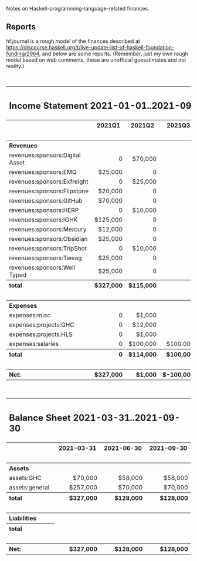 Notes on Haskell-programming-language-related finances.

## Reports

hf.journal is a rough model of the finances described at
https://discourse.haskell.org/t/live-update-list-of-haskell-foundation-funding/2964,
and below are some reports. 
(Remember, just my own rough model based on web comments, 
these are unofficial guesstimates and not reality.)

<br>
<table><tr><th colspan="5" style="text-align:left"><h2>Income Statement 2021-01-01..2021-09-30</h2></th></tr><tr><th></th><th>2021Q1</th><th>2021Q2</th><th>2021Q3</th><th>Total</th></tr><tr><td colspan="5">&nbsp;</td></tr><tr><th colspan="5" style="text-align:left">Revenues</th></tr><tr><td style="text-align:left" class="account">revenues:sponsors:Digital Asset</td><td style="text-align:right" class="amount">0</td><td style="text-align:right" class="amount">$70,000</td><td style="text-align:right" class="amount">0</td><td style="text-align:right" class="amount rowtotal">$70,000</td></tr><tr><td style="text-align:left" class="account">revenues:sponsors:EMQ</td><td style="text-align:right" class="amount">$25,000</td><td style="text-align:right" class="amount">0</td><td style="text-align:right" class="amount">0</td><td style="text-align:right" class="amount rowtotal">$25,000</td></tr><tr><td style="text-align:left" class="account">revenues:sponsors:Exfreight</td><td style="text-align:right" class="amount">0</td><td style="text-align:right" class="amount">$25,000</td><td style="text-align:right" class="amount">0</td><td style="text-align:right" class="amount rowtotal">$25,000</td></tr><tr><td style="text-align:left" class="account">revenues:sponsors:Flipstone</td><td style="text-align:right" class="amount">$20,000</td><td style="text-align:right" class="amount">0</td><td style="text-align:right" class="amount">0</td><td style="text-align:right" class="amount rowtotal">$20,000</td></tr><tr><td style="text-align:left" class="account">revenues:sponsors:GitHub</td><td style="text-align:right" class="amount">$70,000</td><td style="text-align:right" class="amount">0</td><td style="text-align:right" class="amount">0</td><td style="text-align:right" class="amount rowtotal">$70,000</td></tr><tr><td style="text-align:left" class="account">revenues:sponsors:HERP</td><td style="text-align:right" class="amount">0</td><td style="text-align:right" class="amount">$10,000</td><td style="text-align:right" class="amount">0</td><td style="text-align:right" class="amount rowtotal">$10,000</td></tr><tr><td style="text-align:left" class="account">revenues:sponsors:IOHK</td><td style="text-align:right" class="amount">$125,000</td><td style="text-align:right" class="amount">0</td><td style="text-align:right" class="amount">0</td><td style="text-align:right" class="amount rowtotal">$125,000</td></tr><tr><td style="text-align:left" class="account">revenues:sponsors:Mercury</td><td style="text-align:right" class="amount">$12,000</td><td style="text-align:right" class="amount">0</td><td style="text-align:right" class="amount">0</td><td style="text-align:right" class="amount rowtotal">$12,000</td></tr><tr><td style="text-align:left" class="account">revenues:sponsors:Obsidian</td><td style="text-align:right" class="amount">$25,000</td><td style="text-align:right" class="amount">0</td><td style="text-align:right" class="amount">0</td><td style="text-align:right" class="amount rowtotal">$25,000</td></tr><tr><td style="text-align:left" class="account">revenues:sponsors:TripShot</td><td style="text-align:right" class="amount">0</td><td style="text-align:right" class="amount">$10,000</td><td style="text-align:right" class="amount">0</td><td style="text-align:right" class="amount rowtotal">$10,000</td></tr><tr><td style="text-align:left" class="account">revenues:sponsors:Tweag</td><td style="text-align:right" class="amount">$25,000</td><td style="text-align:right" class="amount">0</td><td style="text-align:right" class="amount">0</td><td style="text-align:right" class="amount rowtotal">$25,000</td></tr><tr><td style="text-align:left" class="account">revenues:sponsors:Well Typed</td><td style="text-align:right" class="amount">$25,000</td><td style="text-align:right" class="amount">0</td><td style="text-align:right" class="amount">0</td><td style="text-align:right" class="amount rowtotal">$25,000</td></tr><tr><th style="text-align:left">total</th><th style="text-align:right" class="amount coltotal">$327,000</th><th style="text-align:right" class="amount coltotal">$115,000</th><th style="text-align:right" class="amount coltotal">0</th><th style="text-align:right" class="amount coltotal">$442,000</th></tr><tr><td colspan="5">&nbsp;</td></tr><tr><th colspan="5" style="text-align:left">Expenses</th></tr><tr><td style="text-align:left" class="account">expenses:misc</td><td style="text-align:right" class="amount">0</td><td style="text-align:right" class="amount">$1,000</td><td style="text-align:right" class="amount">0</td><td style="text-align:right" class="amount rowtotal">$1,000</td></tr><tr><td style="text-align:left" class="account">expenses:projects:GHC</td><td style="text-align:right" class="amount">0</td><td style="text-align:right" class="amount">$12,000</td><td style="text-align:right" class="amount">0</td><td style="text-align:right" class="amount rowtotal">$12,000</td></tr><tr><td style="text-align:left" class="account">expenses:projects:HLS</td><td style="text-align:right" class="amount">0</td><td style="text-align:right" class="amount">$1,000</td><td style="text-align:right" class="amount">0</td><td style="text-align:right" class="amount rowtotal">$1,000</td></tr><tr><td style="text-align:left" class="account">expenses:salaries</td><td style="text-align:right" class="amount">0</td><td style="text-align:right" class="amount">$100,000</td><td style="text-align:right" class="amount">$100,000</td><td style="text-align:right" class="amount rowtotal">$200,000</td></tr><tr><th style="text-align:left">total</th><th style="text-align:right" class="amount coltotal">0</th><th style="text-align:right" class="amount coltotal">$114,000</th><th style="text-align:right" class="amount coltotal">$100,000</th><th style="text-align:right" class="amount coltotal">$214,000</th></tr><tr><td colspan="5">&nbsp;</td></tr><tr><th style="text-align:left">Net:</th><th style="text-align:right" class="amount coltotal">$327,000</th><th style="text-align:right" class="amount coltotal">$1,000</th><th style="text-align:right" class="amount coltotal">$-100,000</th><th style="text-align:right" class="amount coltotal">$228,000</th></tr></table>
<br>
<table><tr><th colspan="4" style="text-align:left"><h2>Balance Sheet 2021-03-31..2021-09-30</h2></th></tr><tr><th></th><th>2021-03-31</th><th>2021-06-30</th><th>2021-09-30</th></tr><tr><td colspan="4">&nbsp;</td></tr><tr><th colspan="4" style="text-align:left">Assets</th></tr><tr><td style="text-align:left" class="account">assets:GHC</td><td style="text-align:right" class="amount">$70,000</td><td style="text-align:right" class="amount">$58,000</td><td style="text-align:right" class="amount">$58,000</td></tr><tr><td style="text-align:left" class="account">assets:general</td><td style="text-align:right" class="amount">$257,000</td><td style="text-align:right" class="amount">$70,000</td><td style="text-align:right" class="amount">$70,000</td></tr><tr><th style="text-align:left">total</th><th style="text-align:right" class="amount coltotal">$327,000</th><th style="text-align:right" class="amount coltotal">$128,000</th><th style="text-align:right" class="amount coltotal">$128,000</th></tr><tr><td colspan="4">&nbsp;</td></tr><tr><th colspan="4" style="text-align:left">Liabilities</th></tr><tr><th style="text-align:left">total</th></tr><tr><td colspan="4">&nbsp;</td></tr><tr><th style="text-align:left">Net:</th><th style="text-align:right" class="amount coltotal">$327,000</th><th style="text-align:right" class="amount coltotal">$128,000</th><th style="text-align:right" class="amount coltotal">$128,000</th></tr></table>
